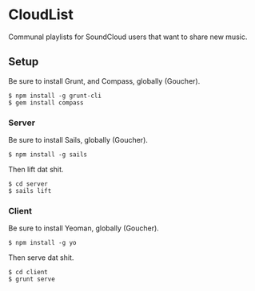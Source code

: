 # CloudList
Communal playlists for SoundCloud users that want to share new music.

## Setup

Be sure to install Grunt, and Compass, globally (Goucher).

```
$ npm install -g grunt-cli
$ gem install compass
```

### Server

Be sure to install Sails, globally (Goucher).

```
$ npm install -g sails
```

Then lift dat shit.

```
$ cd server
$ sails lift
```

### Client

Be sure to install Yeoman, globally (Goucher).

```
$ npm install -g yo
```

Then serve dat shit.

```
$ cd client
$ grunt serve
```

